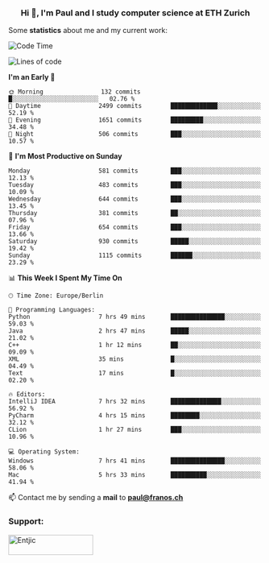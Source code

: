 <h3 align="center">Hi 👋, I'm Paul and I study computer science at ETH Zurich</h3>


Some **statistics** about me and my current work:

<!--START_SECTION:waka-->
![Code Time](http://img.shields.io/badge/Code%20Time-1%2C451%20hrs%2056%20mins-blue)

![Lines of code](https://img.shields.io/badge/From%20Hello%20World%20I%27ve%20Written-2.8%20million%20lines%20of%20code-blue)

**I'm an Early 🐤** 

```text
🌞 Morning                132 commits         █░░░░░░░░░░░░░░░░░░░░░░░░   02.76 % 
🌆 Daytime                2499 commits        █████████████░░░░░░░░░░░░   52.19 % 
🌃 Evening                1651 commits        █████████░░░░░░░░░░░░░░░░   34.48 % 
🌙 Night                  506 commits         ███░░░░░░░░░░░░░░░░░░░░░░   10.57 % 
```
📅 **I'm Most Productive on Sunday** 

```text
Monday                   581 commits         ███░░░░░░░░░░░░░░░░░░░░░░   12.13 % 
Tuesday                  483 commits         ███░░░░░░░░░░░░░░░░░░░░░░   10.09 % 
Wednesday                644 commits         ███░░░░░░░░░░░░░░░░░░░░░░   13.45 % 
Thursday                 381 commits         ██░░░░░░░░░░░░░░░░░░░░░░░   07.96 % 
Friday                   654 commits         ███░░░░░░░░░░░░░░░░░░░░░░   13.66 % 
Saturday                 930 commits         █████░░░░░░░░░░░░░░░░░░░░   19.42 % 
Sunday                   1115 commits        ██████░░░░░░░░░░░░░░░░░░░   23.29 % 
```


📊 **This Week I Spent My Time On** 

```text
🕑︎ Time Zone: Europe/Berlin

💬 Programming Languages: 
Python                   7 hrs 49 mins       ███████████████░░░░░░░░░░   59.03 % 
Java                     2 hrs 47 mins       █████░░░░░░░░░░░░░░░░░░░░   21.02 % 
C++                      1 hr 12 mins        ██░░░░░░░░░░░░░░░░░░░░░░░   09.09 % 
XML                      35 mins             █░░░░░░░░░░░░░░░░░░░░░░░░   04.49 % 
Text                     17 mins             █░░░░░░░░░░░░░░░░░░░░░░░░   02.20 % 

🔥 Editors: 
IntelliJ IDEA            7 hrs 32 mins       ██████████████░░░░░░░░░░░   56.92 % 
PyCharm                  4 hrs 15 mins       ████████░░░░░░░░░░░░░░░░░   32.12 % 
CLion                    1 hr 27 mins        ███░░░░░░░░░░░░░░░░░░░░░░   10.96 % 

💻 Operating System: 
Windows                  7 hrs 41 mins       ███████████████░░░░░░░░░░   58.06 % 
Mac                      5 hrs 33 mins       ██████████░░░░░░░░░░░░░░░   41.94 % 
```


<!--END_SECTION:waka-->

📫 Contact me by sending a **mail** to **paul@franos.ch**

<h3 align="left">Support:</h3>
<p><a href="https://ko-fi.com/Entjic"> <img align="left" src="https://cdn.ko-fi.com/cdn/kofi3.png?v=3" height="40" width="168" alt="Entjic" /></a></p>
